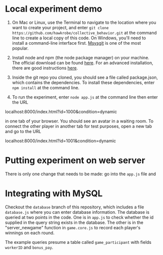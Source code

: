 Local experiment demo
=====================

1) On Mac or Linux, use the Terminal to navigate to the location where you want to create your project, and enter ```git clone https://github.com/hawkrobe/collective_behavior.git``` at the command line to create a local copy of this code. On Windows, you'll need to install a command-line interface first. [Msysgit](http://msysgit.github.io/) is one of the most popular.

2) Install node and npm (the node package manager) on your machine. The official download can be found [here](http://nodejs.org/download/). For an advanced installation, there are good instructions [here](https://gist.github.com/isaacs/579814).

3) Inside the git repo you cloned, you should see a file called package.json, which contains the dependencies. To install these dependencies, enter ```npm install``` at the command line.

4) To run the experiment, enter ```node app.js``` at the command line then enter the URL 

localhost:8000/index.html?id=1000&condition=dynamic 

in one tab of your browser. You should see an avatar in a waiting room. To connect the other player in another tab for test purposes, open a new tab and go to the URL

localhost:8000/index.html?id=1001&condition=dynamic 

Putting experiment on web server
================================

There is only one change that needs to be made: go into the ```app.js``` file and 

Integrating with MySQL
======================

Checkout the ```database``` branch of this repository, which includes a file ```database.js``` where you can enter database information. The database is queried at two points in the code. One is in ```app.js``` to check whether the id supplied in the query string exists in the database. The other is in the "server\_newgame" function in ```game.core.js``` to record each player's winnings on each round. 

The example queries presume a table called ```game_participant``` with fields ```workerID``` and ```bonus_pay```.
